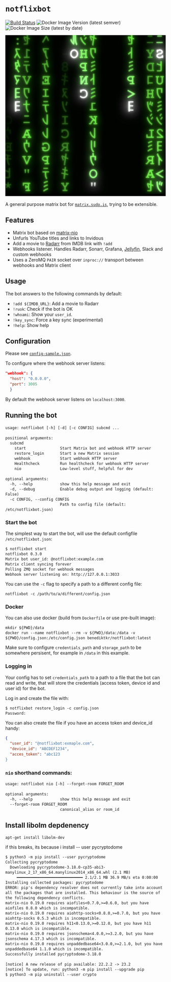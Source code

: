# `notflixbot`

[![Build Status](https://jenkins.sudo.is/buildStatus/icon?job=ben%2Fnotflixbot%2Fmain&style=flat-square)](https://jenkins.sudo.is/job/ben/job/notflixbot/job/main/)
![Docker Image Version (latest semver)](https://img.shields.io/docker/v/benediktkr/notflixbot?sort=semver&style=flat-square)
![Docker Image Size (latest by date)](https://img.shields.io/docker/image-size/benediktkr/notflixbot?sort=date&style=flat-square)

![](neo.jpeg)

A general purpose matrix bot for [`matrix.sudo.is`](https://matrix.sudo.is),
trying to be extensible.

## Features

 * Matrix bot based on [matrix-nio](https://github.com/poljar/matrix-nio)
 * Unfurls YouTube titles and links to Invidous
 * Add a movie to [Radarr](https://github.com/Radarr/Radarr) from IMDB link with `!add`
 * Webhooks listener. Handles Radarr, Sonarr, Grafana, [Jellyfin](https://github.com/jellyfin/jellyfin-plugin-webhook), Slack and custom webhooks
 * Uses a ZeroMQ `PAIR` socket over `inproc://` transport between webhooks and Matrix client

## Usage

The bot answers to the following commands by default:

 * `!add ${IMDB_URL}`: Add a movie to Radarr
 * `!ruok`: Check if the bot is OK
 * `!whoami`: Show your `user_id`.
 * `!key_sync`: Force a key sync (experimental)
 * `!help`: Show help

## Configuration

Please see [`config-sample.json`](config-sample.json).

To configure where the webhook server listens:

```json
"webhook": {
  "host": "0.0.0.0",
  "port": 3005
  }
```

By default the webhook server listens on `localhost:3000`.

## Running the bot

```shell
usage: notflixbot [-h] [-d] [-c CONFIG] subcmd ...

positional arguments:
  subcmd
    start               Start Matrix bot and webhook HTTP server
    restore_login       Start a new Matrix session
    webhook             Start webhook HTTP server
    Healthcheck         Run healthcheck for webhook HTTP server
    nio                 Low-level stuff, helpful for dev

optional arguments:
  -h, --help            show this help message and exit
  -d, --debug           Enable debug output and logging (default: False)
  -c CONFIG, --config CONFIG
                        Path to config file (default: /etc/notflixbot.json)
```

### Start the bot

The simplest way to start the bot, will use the default configfile `/etc/notflixbot.json`:

```console
$ notflixbot start
notflixbot 0.3.0
Matrix bot user_id: @notflixbot:example.com
Matrix client syncing forever
Polling ZMQ socket for webhook messages
Webhook server listening on: http://127.0.0.1:3033
```

You can use the `-c` flag to specify a path to a different config file:

```shell
notflixbot -c /path/to/a/different/config.json
```

### Docker

You can also use docker (build from `Dockerfile` or use pre-built image):

```shell
mkdir ${PWD}/data
docker run --name notflixbot --rm -v ${PWD}/data:/data -v ${PWD}/config.json:/etc/config.json benediktkr/notflixbot:latest
```

Make sure to configure `credentials_path` and `storage_path` to be
somewhere persisent, for example in `/data` in this example.

### Logging in

Your config has to set `credentials_path` to a path to a file that the
bot can read and write, that will store the credentials (access token,
device id and user id) for the bot.

Log in and create the file with:

```console
$ notflixbot restore_login -c config.json
Password:
```

You can also create the file if you have an access token and device_id
handy:

```json
{
  "user_id": "@notflixbot:exmaple.com",
  "device_id": "ABCDEF1234",
  "acces_token": "abc123
}
```


### `nio` shorthand commands:

```
usage: notflixbot nio [-h] --forget-room FORGET_ROOM

optional arguments:
  -h, --help            show this help message and exit
  --forget-room FORGET_ROOM
                        canonical_alias or room_id
```

## Install libolm depdenency

```shell
apt-get install libolm-dev
```

if this breaks, its because i install -- user pycryptodome

```console
$ python3 -m pip install --user pycryptodome
Collecting pycryptodome
  Downloading pycryptodome-3.18.0-cp35-abi3-manylinux_2_17_x86_64.manylinux2014_x86_64.whl (2.1 MB)
     ━━━━━━━━━━━━━━━━━━━━━━━━━━━━━ 2.1/2.1 MB 36.9 MB/s eta 0:00:00
Installing collected packages: pycryptodome
ERROR: pip's dependency resolver does not currently take into account all the packages that are installed. This behaviour is the source of the following dependency conflicts.
matrix-nio 0.19.0 requires aiofiles<0.7.0,>=0.6.0, but you have aiofiles 0.8.0 which is incompatible.
matrix-nio 0.19.0 requires aiohttp-socks<0.8.0,>=0.7.0, but you have aiohttp-socks 0.5.3 which is incompatible.
matrix-nio 0.19.0 requires h11<0.13.0,>=0.12.0, but you have h11 0.13.0 which is incompatible.
matrix-nio 0.19.0 requires jsonschema<4.0.0,>=3.2.0, but you have jsonschema 4.17.3 which is incompatible.
matrix-nio 0.19.0 requires unpaddedbase64<3.0.0,>=2.1.0, but you have unpaddedbase64 1.1.0 which is incompatible.
Successfully installed pycryptodome-3.18.0

[notice] A new release of pip available: 22.2.2 -> 23.2
[notice] To update, run: python3 -m pip install --upgrade pip
$ python3 -m pip uninstall --user crypto
```
